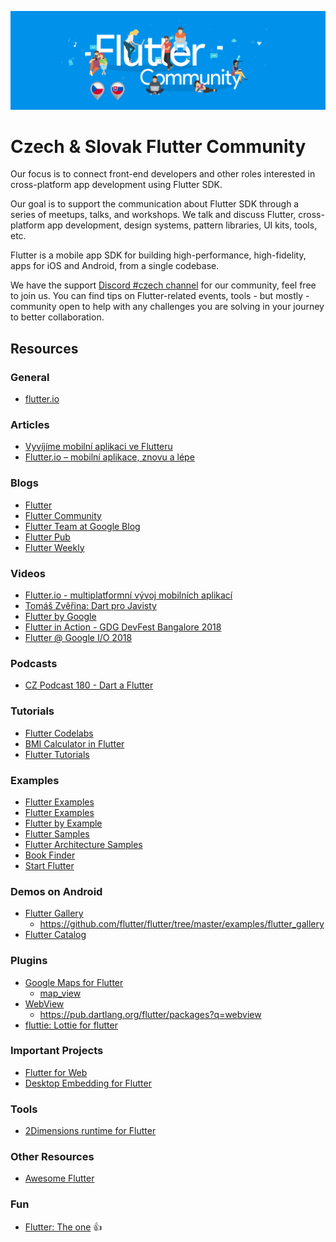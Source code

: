 ![Czech Flutter Community](https://raw.githubusercontent.com/FlutterCzech/community/master/banner.png)

# Czech & Slovak Flutter Community

Our focus is to connect front-end developers and other roles interested in cross-platform app development using Flutter SDK.

Our goal is to support the communication about Flutter SDK through a series of meetups, talks, and workshops. We talk and discuss Flutter, cross-platform app development, design systems, pattern libraries, UI kits, tools, etc.

Flutter is a mobile app SDK for building high-performance, high-fidelity, apps for iOS and Android, from a single codebase.

We have the support [Discord #czech channel](https://discord.gg/N7Yshp4) for our community, feel free to join us. You can find tips on Flutter-related events, tools - but mostly - community open to help with any challenges you are solving in your journey to better collaboration.

## Resources

### General

- [flutter.io](https://flutter.io)

### Articles

- [Vyvíjíme mobilní aplikaci ve Flutteru](https://www.eman.cz/author/filip-smid/)
- [Flutter.io – mobilní aplikace, znovu a lépe](https://www.zdrojak.cz/clanky/flutter-io-mobilni-aplikace-lepe/)

### Blogs

- [Flutter](https://medium.com/flutter-io)
- [Flutter Community](https://medium.com/flutter-community)
- [Flutter Team at Google Blog](https://developers.googleblog.com/search/label/flutter)
- [Flutter Pub](https://medium.com/flutterpub)
- [Flutter Weekly](https://twitter.com/flutterwk)

### Videos

- [Flutter.io - multiplatformní vývoj mobilních aplikací](https://slideslive.com/38908543/flutterio-multiplatformni-vyvoj-mobilnich-aplikaci)
- [Tomáš Zvěřina: Dart pro Javisty](https://www.youtube.com/watch?v=y4M1p13w5wI)
- [Flutter by Google](https://www.youtube.com/playlist?list=PLOU2XLYxmsIJ7dsVN4iRuA7BT8XHzGtCr)
- [Flutter in Action - GDG DevFest Bangalore 2018](https://www.youtube.com/watch?v=4LNMsYg76vg)
- [Flutter @ Google I/O 2018](https://www.youtube.com/playlist?list=PL0o58xSX-Jvi6zBDe7SW4W6h5hauQ-xxF)

### Podcasts

- [CZ Podcast 180 - Dart a Flutter](https://soundcloud.com/czpodcast-1/cz-podcast-180-dart-a-flutter)

### Tutorials

- [Flutter Codelabs](https://codelabs.developers.google.com/?cat=Flutter)
- [BMI Calculator in Flutter](https://marcinszalek.pl/tag/bmi-calculator/)
- [Flutter Tutorials](https://www.youtube.com/playlist?list=PLJbE2Yu2zumDqr_-hqpAN0nIr6m14TAsd)

### Examples

- [Flutter Examples](https://github.com/flutter/flutter/tree/master/examples)
- [Flutter Examples](https://github.com/nisrulz/flutter-examples)
- [Flutter by Example](https://flutterbyexample.com)
- [Flutter Samples](https://github.com/flutter/samples)
- [Flutter Architecture Samples](http://fluttersamples.com)
- [Book Finder](https://github.com/mjohnsullivan/book-finder)
- [Start Flutter](https://startflutter.com)

### Demos on Android

- [Flutter Gallery](https://play.google.com/store/apps/details?id=io.flutter.demo.gallery)
  - https://github.com/flutter/flutter/tree/master/examples/flutter_gallery
- [Flutter Catalog](https://play.google.com/store/apps/details?id=io.github.x_wei.flutter_catalog)

### Plugins

- [Google Maps for Flutter](https://github.com/flutter/plugins/tree/master/packages/google_maps_flutter)
  - [map_view](https://pub.dartlang.org/packages/map_view)
- [WebView](https://github.com/flutter/plugins/tree/master/packages/webview_flutter)
  - https://pub.dartlang.org/flutter/packages?q=webview
- [fluttie: Lottie for flutter](https://github.com/simolus3/fluttie)

### Important Projects

- [Flutter for Web](https://github.com/Zubnix/skia-wasm-port/issues/5)
- [Desktop Embedding for Flutter](https://github.com/google/flutter-desktop-embedding)

### Tools

- [2Dimensions runtime for Flutter](https://www.2dimensions.com/b/223-flutter-support)

### Other Resources

- [Awesome Flutter](https://github.com/Solido/awesome-flutter)

### Fun

- [Flutter: The one](https://www.youtube.com/watch?v=sIIgtClYq0s) :+1:
